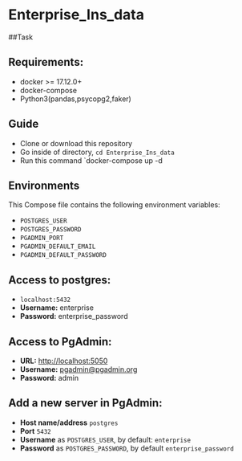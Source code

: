 # Enterprise_Ins_data

##Task

## Requirements:
* docker >= 17.12.0+
* docker-compose
* Python3(pandas,psycopg2,faker)

## Guide
* Clone or download this repository
* Go inside of directory,  `cd Enterprise_Ins_data`
* Run this command `docker-compose up -d



## Environments
This Compose file contains the following environment variables:

* `POSTGRES_USER` 
* `POSTGRES_PASSWORD` 
* `PGADMIN_PORT` 
* `PGADMIN_DEFAULT_EMAIL` 
* `PGADMIN_DEFAULT_PASSWORD` 

## Access to postgres: 
* `localhost:5432`
* **Username:** enterprise
* **Password:** enterprise_password 

## Access to PgAdmin: 
* **URL:** [http://localhost:5050](http://localhost:5050)
* **Username:** pgadmin@pgadmin.org 
* **Password:** admin 

## Add a new server in PgAdmin:
* **Host name/address** `postgres`
* **Port** `5432`
* **Username** as `POSTGRES_USER`, by default: `enterprise`
* **Password** as `POSTGRES_PASSWORD`, by default `enterprise_password`
